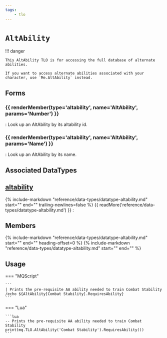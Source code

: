 ```yaml
---
tags:
    - tlo
---
```

# `AltAbility`

<!--tlo-desc-start-->
!!! danger

    This AltAbility TLO is for accessing the full database of alternate abilities.

    If you want to access alternate abilities associated with your character, use `Me.AltAbility` instead.
<!--tlo-desc-end-->
## Forms
<!--tlo-forms-start-->
### {{ renderMember(type='altability', name='AltAbility', params='Number') }}

:   Look up an AltAbility by its altability id.

### {{ renderMember(type='altability', name='AltAbility', params='Name') }}

:   Look up an AltAbility by its name.
<!--tlo-forms-end-->

## Associated DataTypes

## [altability](../data-types/datatype-altability.md)
{%
  include-markdown "reference/data-types/datatype-altability.md"
  start="<!--dt-desc-start-->"
  end="<!--dt-desc-end-->"
  trailing-newlines=false
%} {{ readMore('reference/data-types/datatype-altability.md') }}
:    <h2>Members</h2>
    {%
    include-markdown "reference/data-types/datatype-altability.md"
    start="<!--dt-members-start-->"
    end="<!--dt-members-end-->"
    heading-offset=0
    %}
    {%
    include-markdown "reference/data-types/datatype-altability.md"
    start="<!--dt-linkrefs-start-->"
    end="<!--dt-linkrefs-end-->"
    %}

## Usage

=== "MQScript"

    ```
    | Prints the pre-requisite AA ability needed to train Combat Stability
    /echo ${AltAbility[Combat Stability].RequiresAbility}
    ```

=== "Lua"

    ```lua
    -- Prints the pre-requisite AA ability needed to train Combat Stability
    print(mq.TLO.AltAbility('Combat Stability').RequiresAbility())
    ```
<!--tlo-linkrefs-start-->
[altability]: ../data-types/datatype-altability.md
<!--tlo-linkrefs-end-->
